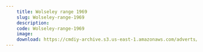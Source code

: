 ```yaml
---
    title: Wolseley range 1969
    slug: Wolseley-range-1969
    description:
    code: Wolseley-range-1969
    image:
    download: https://cmdiy-archive.s3.us-east-1.amazonaws.com/adverts/documents/Wolseley+range+1969.pdf
---
```

<!-- Content of the page -->

##
        
